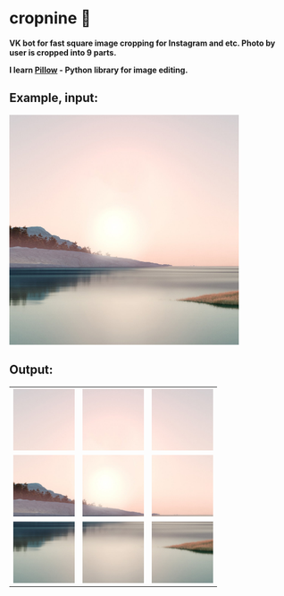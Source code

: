 # cropnine 📸
**VK bot for fast square image cropping for Instagram and etc.
Photo by user is cropped into 9 parts.**  

**I learn [Pillow](https://github.com/python-pillow/Pillow) - Python library for image editing.**

## Example, input: 


<img src="image.png" width="411"/>

## Output: 
<table>
  <tr>
    <th><img src="cropped/im1.png" width="110"</th>
    <th><img src="cropped/im2.png" width="110"</th>
    <th><img src="cropped/im3.png" width="110"</th>
  </tr>
  <tr>
    <td><img src="cropped/im4.png" width="110"</td>
    <td><img src="cropped/im5.png" width="110"</td>
    <td><img src="cropped/im6.png" width="110"</td>
  </tr>
  <tr>
    <td><img src="cropped/im7.png" width="110"</td>
    <td><img src="cropped/im8.png" width="110"</td>
    <td><img src="cropped/im9.png" width="110"</td>
  </tr>
</table>


